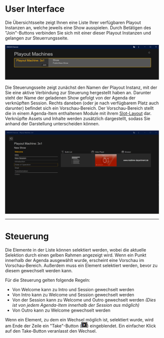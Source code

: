 # User Interface

Die Übersichtsseite zeigt Ihnen eine Liste Ihrer verfügbaren Playout Instanzen an, welche jeweils eine Show ausspielen. Durch Betätigen des "Join"-Buttons verbinden Sie sich mit einer dieser Playout Instanzen und gelangen zur Steuerrungsseite.

![PlayoutMachinesListe](img/Remote/UniqvueRemoteAppWindow.png)

Die Steuerungsseite zeigt zunächst den Namen der Playout Instanz, mit der Sie eine aktive Verbindung zur Steuerung hergestellt haben an. Darunter steht der Name der geladenen Show gefolgt von der Agenda der verknüpften Session. Rechts daneben (oder je nach verfügbarem Platz auch darunter) befindet sich ein Vorschau-Bereich. Der Vorschau-Bereich stellt die in einem Agenda-Item enthaltenen Module mit ihrem [Slot-Layout](006_sessions.html#slot-layout-editor) dar. Verknüpfte Assets und Inhalte werden zusätzlich dargestellt, sodass Sie anhand der Darstellung unterscheiden können. 

![LiveShowControl](img/Remote/LiveShowControl.png)

***

# Steuerung

Die Elemente in der Liste können selektiert werden, wobei die aktuelle Selektion durch einen gelben Rahmen angezeigt wird. Wenn ein Punkt innerhalb der Agenda ausgewählt wurde, erscheint eine Vorschau im Vorschau-Bereich. Außerdem muss ein Element selektiert werden, bevor zu diesem gewechselt werden kann.

Für die Steuerung gelten folgende Regeln:

- Von Welcome kann zu Intro und Session gewechselt werden
- Von Intro kann zu Welcome und Session gewechselt werden
- Von der Session kann zu Welcome und Outro gewechselt werden *(Dies ist von jedem Agenda-Item innerhalb der Session aus möglich)*
- Von Outro kann zu Welcome gewechselt werden

Wenn ein Element, zu dem ein Wechsel möglich ist, selektiert wurde, wird am Ende der Zeile ein "Take"-Button (![Take](img/Remote/TakeButton.png)) eingeblendet. Ein einfacher Klick auf den Take-Button veranlasst den Wechsel.
